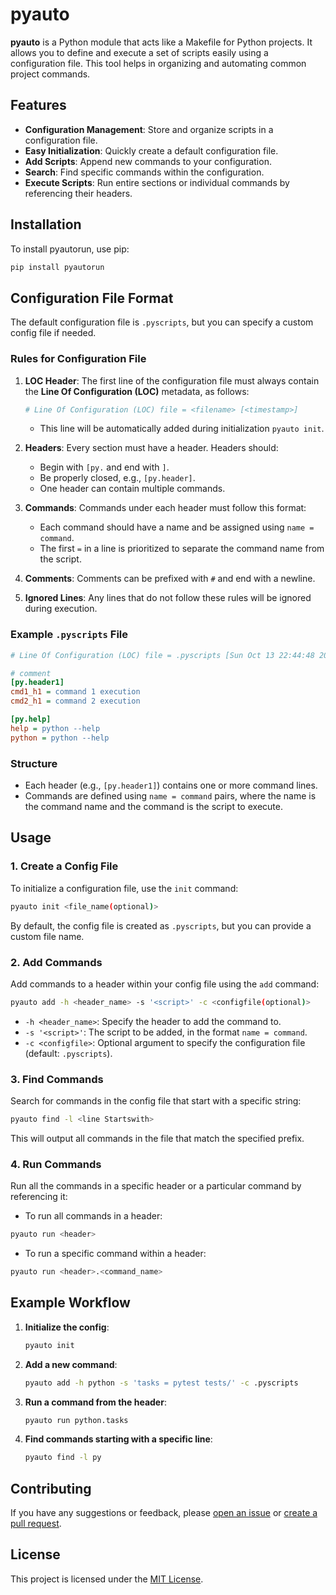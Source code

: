 # pyauto

**pyauto** is a Python module that acts like a Makefile for Python projects. It allows you to define and execute a set of scripts easily using a configuration file. This tool helps in organizing and automating common project commands.

## Features
- **Configuration Management**: Store and organize scripts in a configuration file.
- **Easy Initialization**: Quickly create a default configuration file.
- **Add Scripts**: Append new commands to your configuration.
- **Search**: Find specific commands within the configuration.
- **Execute Scripts**: Run entire sections or individual commands by referencing their headers.

## Installation

To install pyautorun, use pip:

```bash
pip install pyautorun
```

## Configuration File Format

The default configuration file is `.pyscripts`, but you can specify a custom config file if needed. 

### **Rules for Configuration File**
1. **LOC Header**: The first line of the configuration file must always contain the **Line Of Configuration (LOC)** metadata, as follows:
   ```bash
   # Line Of Configuration (LOC) file = <filename> [<timestamp>]
   ```
   - This line will be automatically added during initialization `pyauto init`.

2. **Headers**: Every section must have a header. Headers should:
   - Begin with `[py.` and end with `]`.
   - Be properly closed, e.g., `[py.header]`.
   - One header can contain multiple commands.
   
3. **Commands**: Commands under each header must follow this format:
   - Each command should have a name and be assigned using `name = command`.
   - The first `=` in a line is prioritized to separate the command name from the script.

4. **Comments**: Comments can be prefixed with `#` and end with a newline.
   
5. **Ignored Lines**: Any lines that do not follow these rules will be ignored during execution.

### Example `.pyscripts` File

```ini
# Line Of Configuration (LOC) file = .pyscripts [Sun Oct 13 22:44:48 2024]

# comment
[py.header1]
cmd1_h1 = command 1 execution
cmd2_h1 = command 2 execution

[py.help]
help = python --help
python = python --help
```

### Structure
- Each header (e.g., `[py.header1]`) contains one or more command lines.
- Commands are defined using `name = command` pairs, where the name is the command name and the command is the script to execute.

## Usage

### 1. Create a Config File
To initialize a configuration file, use the `init` command:

```bash
pyauto init <file_name(optional)>
```

By default, the config file is created as `.pyscripts`, but you can provide a custom file name.

### 2. Add Commands
Add commands to a header within your config file using the `add` command:

```bash
pyauto add -h <header_name> -s '<script>' -c <configfile(optional)>
```

- `-h <header_name>`: Specify the header to add the command to.
- `-s '<script>'`: The script to be added, in the format `name = command`.
- `-c <configfile>`: Optional argument to specify the configuration file (default: `.pyscripts`).

### 3. Find Commands
Search for commands in the config file that start with a specific string:

```bash
pyauto find -l <line Startswith>
```

This will output all commands in the file that match the specified prefix.

### 4. Run Commands
Run all the commands in a specific header or a particular command by referencing it:

- To run all commands in a header:

```bash
pyauto run <header>
```

- To run a specific command within a header:

```bash
pyauto run <header>.<command_name>
```

## Example Workflow

1. **Initialize the config**:
   ```bash
   pyauto init
   ```

2. **Add a new command**:
   ```bash
   pyauto add -h python -s 'tasks = pytest tests/' -c .pyscripts
   ```

3. **Run a command from the header**:
   ```bash
   pyauto run python.tasks
   ```

4. **Find commands starting with a specific line**:
   ```bash
   pyauto find -l py
   ```

## Contributing

If you have any suggestions or feedback, please [open an issue](https://github.com/rakeshkanna-rk/pipCreator/issues) or [create a pull request](https://github.com/rakeshkanna-rk/pipCreator/pulls).

## License

This project is licensed under the [MIT License](https://github.com/rakeshkanna-rk/pipCreator/blob/main/LICENSE).
